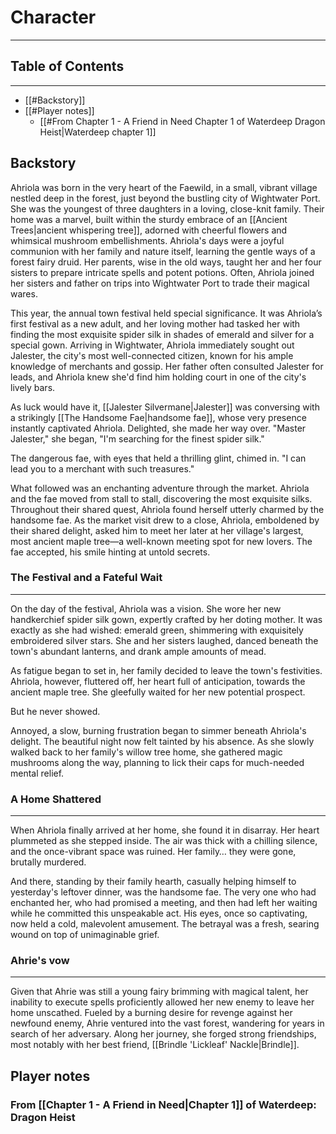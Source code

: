# Character
---
## Table of Contents
---
- [[#Backstory]]
- [[#Player notes]]
	- [[#From Chapter 1 - A Friend in Need Chapter 1 of Waterdeep Dragon Heist|Waterdeep chapter 1]]
## Backstory

Ahriola was born in the very heart of the Faewild, in a small, vibrant village nestled deep in the forest, just beyond the bustling city of Wightwater Port. She was the youngest of three daughters in a loving, close-knit family. Their home was a marvel, built within the sturdy embrace of an [[Ancient Trees|ancient whispering tree]], adorned with cheerful flowers and whimsical mushroom embellishments. Ahriola's days were a joyful communion with her family and nature itself, learning the gentle ways of a forest fairy druid. Her parents, wise in the old ways, taught her and her four sisters to prepare intricate spells and potent potions. Often, Ahriola joined her sisters and father on trips into Wightwater Port to trade their magical wares.

This year, the annual town festival held special significance. It was Ahriola’s first festival as a new adult, and her loving mother had tasked her with finding the most exquisite spider silk in shades of emerald and silver for a special gown. Arriving in Wightwater, Ahriola immediately sought out Jalester, the city's most well-connected citizen, known for his ample knowledge of merchants and gossip. Her father often consulted Jalester for leads, and Ahriola knew she'd find him holding court in one of the city's lively bars.

As luck would have it, [[Jalester Silvermane|Jalester]] was conversing with a strikingly [[The Handsome Fae|handsome fae]], whose very presence instantly captivated Ahriola. Delighted, she made her way over. "Master Jalester," she began, "I'm searching for the finest spider silk."

The dangerous fae, with eyes that held a thrilling glint, chimed in. "I can lead you to a merchant with such treasures."

What followed was an enchanting adventure through the market. Ahriola and the fae moved from stall to stall, discovering the most exquisite silks. Throughout their shared quest, Ahriola found herself utterly charmed by the handsome fae. As the market visit drew to a close, Ahriola, emboldened by their shared delight, asked him to meet her later at her village's largest, most ancient maple tree—a well-known meeting spot for new lovers. The fae accepted, his smile hinting at untold secrets.

### The Festival and a Fateful Wait
---
On the day of the festival, Ahriola was a vision. She wore her new handkerchief spider silk gown, expertly crafted by her doting mother. It was exactly as she had wished: emerald green, shimmering with exquisitely embroidered silver stars. She and her sisters laughed, danced beneath the town's abundant lanterns, and drank ample amounts of mead.

As fatigue began to set in, her family decided to leave the town's festivities. Ahriola, however, fluttered off, her heart full of anticipation, towards the ancient maple tree. She gleefully waited for her new potential prospect.

But he never showed.

Annoyed, a slow, burning frustration began to simmer beneath Ahriola's delight. The beautiful night now felt tainted by his absence. As she slowly walked back to her family's willow tree home, she gathered magic mushrooms along the way, planning to lick their caps for much-needed mental relief.

### A Home Shattered
---
When Ahriola finally arrived at her home, she found it in disarray. Her heart plummeted as she stepped inside. The air was thick with a chilling silence, and the once-vibrant space was ruined. Her family… they were gone, brutally murdered.

And there, standing by their family hearth, casually helping himself to yesterday's leftover dinner, was the handsome fae. The very one who had enchanted her, who had promised a meeting, and then had left her waiting while he committed this unspeakable act. His eyes, once so captivating, now held a cold, malevolent amusement. The betrayal was a fresh, searing wound on top of unimaginable grief.

### Ahrie's vow
---
Given that Ahrie was still a young fairy brimming with magical talent, her inability to execute spells proficiently allowed her new enemy to leave her home unscathed. Fueled by a burning desire for revenge against her newfound enemy, Ahrie ventured into the vast forest, wandering for years in search of her adversary. Along her journey, she forged strong friendships, most notably with her best friend, [[Brindle 'Lickleaf' Nackle|Brindle]].

## Player notes
### From [[Chapter 1 - A Friend in Need|Chapter 1]] of Waterdeep: Dragon Heist
